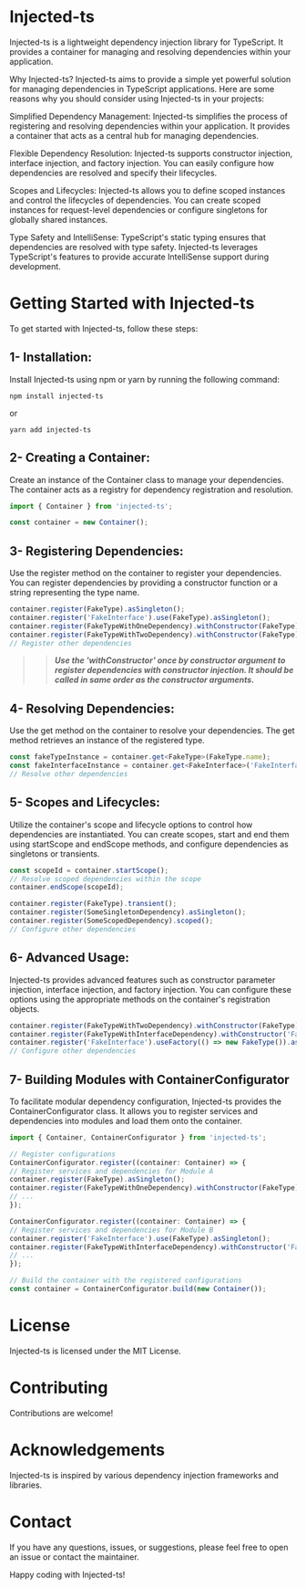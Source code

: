 # Injected-ts

Injected-ts is a lightweight dependency injection library for TypeScript. It provides a container for managing and resolving dependencies within your application.

Why Injected-ts?
Injected-ts aims to provide a simple yet powerful solution for managing dependencies in TypeScript applications. Here are some reasons why you should consider using Injected-ts in your projects:

Simplified Dependency Management: Injected-ts simplifies the process of registering and resolving dependencies within your application. It provides a container that acts as a central hub for managing dependencies.

Flexible Dependency Resolution: Injected-ts supports constructor injection, interface injection, and factory injection. You can easily configure how dependencies are resolved and specify their lifecycles.

Scopes and Lifecycles: Injected-ts allows you to define scoped instances and control the lifecycles of dependencies. You can create scoped instances for request-level dependencies or configure singletons for globally shared instances.

Type Safety and IntelliSense: TypeScript's static typing ensures that dependencies are resolved with type safety. Injected-ts leverages TypeScript's features to provide accurate IntelliSense support during development.

# Getting Started with Injected-ts
To get started with Injected-ts, follow these steps:

## 1- Installation:
Install Injected-ts using npm or yarn by running the following command:

```shell
npm install injected-ts
```

or

```shell
yarn add injected-ts
```
## 2- Creating a Container:
Create an instance of the Container class to manage your dependencies. The container acts as a registry for dependency registration and resolution.


```typescript
import { Container } from 'injected-ts';

const container = new Container();
```

## 3- Registering Dependencies: 
Use the register method on the container to register your dependencies. You can register dependencies by providing a constructor function or a string representing the type name.

```typescript
container.register(FakeType).asSingleton();
container.register('FakeInterface').use(FakeType).asSingleton();
container.register(FakeTypeWithOneDependency).withConstructor(FakeType).asSingleton();
container.register(FakeTypeWithTwoDependency).withConstructor(FakeType).withConstructor(FakeTypeWithOneDependency).asSingleton();
// Register other dependencies
```
>> ***Use the 'withConstructor' once by constructor argument to register dependencies with constructor injection. It should be called in same order as the constructor arguments.***

## 4- Resolving Dependencies: 
Use the get method on the container to resolve your dependencies. The get method retrieves an instance of the registered type.

```typescript
const fakeTypeInstance = container.get<FakeType>(FakeType.name);
const fakeInterfaceInstance = container.get<FakeInterface>('FakeInterface');
// Resolve other dependencies
```
## 5- Scopes and Lifecycles: 
Utilize the container's scope and lifecycle options to control how dependencies are instantiated. You can create scopes, start and end them using startScope and endScope methods, and configure dependencies as singletons or transients.

```typescript
const scopeId = container.startScope();
// Resolve scoped dependencies within the scope
container.endScope(scopeId);

container.register(FakeType).transient();
container.register(SomeSingletonDependency).asSingleton();
container.register(SomeScopedDependency).scoped();
// Configure other dependencies
```

## 6- Advanced Usage: 
Injected-ts provides advanced features such as constructor parameter injection, interface injection, and factory injection. You can configure these options using the appropriate methods on the container's registration objects.

```typescript
container.register(FakeTypeWithTwoDependency).withConstructor(FakeType).withConstructor(FakeType).asSingleton();
container.register(FakeTypeWithInterfaceDependency).withConstructor('FakeInterface').asSingleton();
container.register('FakeInterface').useFactory(() => new FakeType()).asSingleton();
// Configure other dependencies
```

## 7- Building Modules with ContainerConfigurator
To facilitate modular dependency configuration, Injected-ts provides the ContainerConfigurator class. It allows you to register services and dependencies into modules and load them onto the container.

```typescript
import { Container, ContainerConfigurator } from 'injected-ts';

// Register configurations
ContainerConfigurator.register((container: Container) => {
// Register services and dependencies for Module A
container.register(FakeType).asSingleton();
container.register(FakeTypeWithOneDependency).withConstructor(FakeType).asSingleton();
// ...
});

ContainerConfigurator.register((container: Container) => {
// Register services and dependencies for Module B
container.register('FakeInterface').use(FakeType).asSingleton();
container.register(FakeTypeWithInterfaceDependency).withConstructor('FakeInterface').asSingleton();
// ...
});

// Build the container with the registered configurations
const container = ContainerConfigurator.build(new Container());
```

# License
Injected-ts is licensed under the MIT License.

# Contributing
Contributions are welcome! 

# Acknowledgements
Injected-ts is inspired by various dependency injection frameworks and libraries.

# Contact
If you have any questions, issues, or suggestions, please feel free to open an issue or contact the maintainer.

Happy coding with Injected-ts!